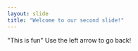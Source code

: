 ```yaml
---
layout: slide
title: "Welcome to our second slide!"
---
```

"This is fun"
Use the left arrow to go back!
